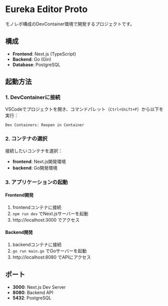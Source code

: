 # Eureka Editor Proto

モノレポ構成のDevContainer環境で開発するプロジェクトです。

## 構成

- **Frontend**: Next.js (TypeScript)
- **Backend**: Go (Gin)
- **Database**: PostgreSQL

## 起動方法

### 1. DevContainerに接続

VSCodeでプロジェクトを開き、コマンドパレット（`Ctrl+Shift+P`）から以下を実行：

```
Dev Containers: Reopen in Container
```

### 2. コンテナの選択

接続したいコンテナを選択：
- **frontend**: Next.js開発環境
- **backend**: Go開発環境

### 3. アプリケーションの起動

#### Frontend開発
1. frontendコンテナに接続
2. `npm run dev` でNext.jsサーバーを起動
3. http://localhost:3000 でアクセス

#### Backend開発
1. backendコンテナに接続
2. `go run main.go` でGoサーバーを起動
3. http://localhost:8080 でAPIにアクセス

## ポート

- **3000**: Next.js Dev Server
- **8080**: Backend API
- **5432**: PostgreSQL
